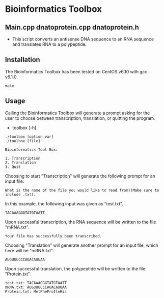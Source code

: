 # Bioinformatics Toolbox
## Main.cpp dnatoprotein.cpp dnatoprotein.h

* This script converts an antisense DNA sequence to an RNA sequence and translates RNA to a polypeptide.

## Installation

The Bioinformatics Toolbox has been tested on CentOS v6.10 with gcc v6.1.0.

```
make
```

## Usage

Calling the Bioinformatics Toolbox will generate a prompt asking for the user to choose between transcription, translation, or quitting the program.

* toolbox [-h]

```
./toolbox [option var]
./toolbox [file]

Bioinformatics Tool Box:

1. Transcription
2. Translation
3. Quit
```

Choosing to start "Transcription" will generate the following prompt for an input file:

```
What is the name of the file you would like to read from?(Make sure to include .txt).
```

In this example, the following input was given as "test.txt".

```
TACAAAGGGTATGTAATT
```
Upon successful transcription, the RNA sequence will be written to the file "mRNA.txt".
```
Your file has successfully been transcribed.
```

Choosing "Translation" will generate another prompt for an input file, which here will be "mRNA.txt".
```
AUGUUUCCCAUACAUUAA
```
Upon successful translation, the polypeptide will be written to the file "Protein.txt".
```
test.txt: TACAAAGGGTATGTAATT
mRNA.txt: AUGUUUCCCAUACAUUAA
Protein.txt: MetPheProIleHis
```
